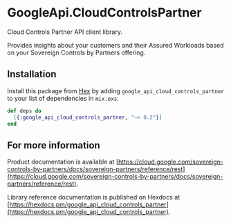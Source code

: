 # GoogleApi.CloudControlsPartner

Cloud Controls Partner API client library.

Provides insights about your customers and their Assured Workloads based on your Sovereign Controls by Partners offering.

## Installation

Install this package from [Hex](https://hex.pm) by adding
`google_api_cloud_controls_partner` to your list of dependencies in `mix.exs`:

```elixir
def deps do
  [{:google_api_cloud_controls_partner, "~> 0.2"}]
end
```

## For more information

Product documentation is available at [https://cloud.google.com/sovereign-controls-by-partners/docs/sovereign-partners/reference/rest](https://cloud.google.com/sovereign-controls-by-partners/docs/sovereign-partners/reference/rest).

Library reference documentation is published on Hexdocs at
[https://hexdocs.pm/google_api_cloud_controls_partner](https://hexdocs.pm/google_api_cloud_controls_partner).
